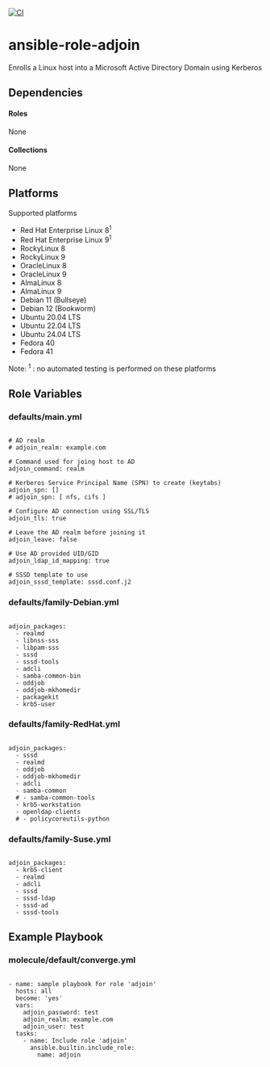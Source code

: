 [![CI](https://github.com/de-it-krachten/ansible-role-adjoin/workflows/CI/badge.svg?event=push)](https://github.com/de-it-krachten/ansible-role-adjoin/actions?query=workflow%3ACI)


# ansible-role-adjoin

Enrolls a Linux host into a Microsoft Active Directory Domain using Kerberos



## Dependencies

#### Roles
None

#### Collections
None

## Platforms

Supported platforms

- Red Hat Enterprise Linux 8<sup>1</sup>
- Red Hat Enterprise Linux 9<sup>1</sup>
- RockyLinux 8
- RockyLinux 9
- OracleLinux 8
- OracleLinux 9
- AlmaLinux 8
- AlmaLinux 9
- Debian 11 (Bullseye)
- Debian 12 (Bookworm)
- Ubuntu 20.04 LTS
- Ubuntu 22.04 LTS
- Ubuntu 24.04 LTS
- Fedora 40
- Fedora 41

Note:
<sup>1</sup> : no automated testing is performed on these platforms

## Role Variables
### defaults/main.yml
<pre><code>
# AD realm
# adjoin_realm: example.com

# Command used for joing host to AD
adjoin_command: realm

# Kerberos Service Principal Name (SPN) to create (keytabs)
adjoin_spn: []
# adjoin_spn: [ nfs, cifs ]

# Configure AD connection using SSL/TLS
adjoin_tls: true

# Leave the AD realm before joining it
adjoin_leave: false

# Use AD provided UID/GID
adjoin_ldap_id_mapping: true

# SSSD template to use
adjoin_sssd_template: sssd.conf.j2
</pre></code>

### defaults/family-Debian.yml
<pre><code>
adjoin_packages:
  - realmd
  - libnss-sss
  - libpam-sss
  - sssd
  - sssd-tools
  - adcli
  - samba-common-bin
  - oddjob
  - oddjob-mkhomedir
  - packagekit
  - krb5-user
</pre></code>

### defaults/family-RedHat.yml
<pre><code>
adjoin_packages:
  - sssd
  - realmd
  - oddjob
  - oddjob-mkhomedir
  - adcli
  - samba-common
  # - samba-common-tools
  - krb5-workstation
  - openldap-clients
  # - policycoreutils-python
</pre></code>

### defaults/family-Suse.yml
<pre><code>
adjoin_packages:
  - krb5-client
  - realmd
  - adcli
  - sssd
  - sssd-ldap
  - sssd-ad
  - sssd-tools
</pre></code>




## Example Playbook
### molecule/default/converge.yml
<pre><code>
- name: sample playbook for role 'adjoin'
  hosts: all
  become: 'yes'
  vars:
    adjoin_password: test
    adjoin_realm: example.com
    adjoin_user: test
  tasks:
    - name: Include role 'adjoin'
      ansible.builtin.include_role:
        name: adjoin
</pre></code>
